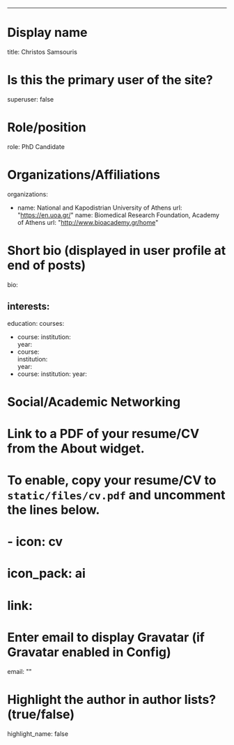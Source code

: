 ---
# Display name
title: Christos Samsouris

# Is this the primary user of the site?
superuser: false

# Role/position
role: PhD Candidate

# Organizations/Affiliations
organizations:
- name: National and Kapodistrian University of Athens
  url: "https://en.uoa.gr/"
  name: Biomedical Research Foundation, Academy of Athens
  url: "http://www.bioacademy.gr/home"

# Short bio (displayed in user profile at end of posts)
bio: 

interests:
-

education:
  courses:
  - course: 
    institution:  
    year: 
  - course:  
    institution:  
    year: 
  - course: 
    institution: 
    year: 

# Social/Academic Networking

# Link to a PDF of your resume/CV from the About widget.
# To enable, copy your resume/CV to `static/files/cv.pdf` and uncomment the lines below.
# - icon: cv
#   icon_pack: ai
#   link: 

# Enter email to display Gravatar (if Gravatar enabled in Config)
email: ""

# Highlight the author in author lists? (true/false)
highlight_name: false  





